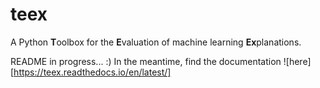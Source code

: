 # teex

A Python **T**oolbox for the **E**valuation of machine learning **Ex**planations. 

README in progress... :) In the meantime, find the documentation ![here][https://teex.readthedocs.io/en/latest/]
